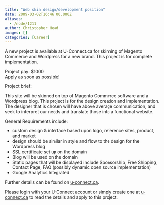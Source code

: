```yaml
---
title: "Web skin design/development position"
date: 2009-03-02T16:46:00.000Z
aliases:
  - /node/1211
author: Christopher Head
images: []
categories: [Career]
---
```


A new project is available at U-Connect.ca for skinning of Magento Commerce and Wordpress for a new brand. This project is for complete implementation.

Project pay: $1000 \
Apply as soon as possible!

Project brief:

This site will be skinned on top of Magento Commerce software and a Wordpress blog. This project is for the design creation and implementation. The designer that is chosen will have above average communication, and seek to interpret our needs and translate those into a functional website.

General Requirements include:

*   custom design & interface based upon logo, reference sites, product, and market
*   design should be similar in style and flow to the design for the Wordpress blog
*   SSL certificate set up on the domain
*   Blog will be used on the domain
*   Static pages that will be displayed include Sponsorship, Free Shipping, Contact Page, FAQ (possibly dynamic open source implementation)
*   Google Analytics Integrated

Further details can be found on [u-connect.ca](http://u-connect.ca/).

Please login with your U-Connect account or simply create one at [u-connect.ca](http://u-connect.ca/) to read the details and apply to this project.
